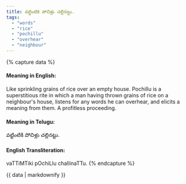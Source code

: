 ```yaml
---
title: వట్టింటికి పోచిళ్లు చల్లినట్టు.
tags:
  - "words"
  - "rice"
  - "pochillu"
  - "overhear"
  - "neighbour"
---
```


{% capture data %}
#### Meaning in English:
Like sprinkling grains of rice over an empty house.
Pochillu is a superstitious rite in which a man having thrown grains of rice on a neighbour's house, listens for any words he can overhear, and elicits a meaning from them.
A profitless proceeding.

#### Meaning in Telugu:
వట్టింటికి పోచిళ్లు చల్లినట్టు.

#### English Transliteration:
vaTTiMTiki pOchiLlu challinaTTu.
{% endcapture %}

<div class="notice">{{ data | markdownify }}</div>


